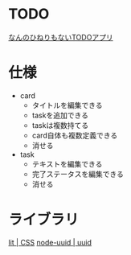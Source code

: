 # TODO
[なんのひねりもないTODOアプリ](https://inabajunmr.github.io/vue-playground/toys/todo/todo.html)

# 仕様
 * card
   * タイトルを編集できる
   * taskを追加できる
   * taskは複数持てる
   * card自体も複数定義できる
   * 消せる
 * task
   * テキストを編集できる
   * 完了ステータスを編集できる
   * 消せる

# ライブラリ
[lit | CSS](https://ajusa.github.io/lit/docs/lit.html)
[node-uuid | uuid](https://github.com/kelektiv/node-uuid)

